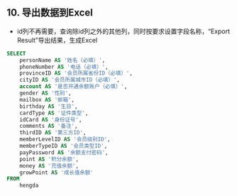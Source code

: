 ## 10. 导出数据到Excel

- id列不再需要，查询除id列之外的其他列，同时按要求设置字段名称，“Export Result”导出结果，生成Excel

```sql
SELECT
    personName AS '姓名（必填）',
    phoneNumber AS '电话（必填）',
    provinceID AS '会员所属省份ID（必填）',
    cityID AS '会员所属城市ID（必填）',
    account AS '是否开通余额账户（必填）',
    gender AS '性别',
    mailbox AS '邮箱',
    birthday AS '生日',
    cardType AS '证件类型',
    idCard AS '身份证号',
    comments AS '备注',
    thirdID AS '第三方ID',
    memberLevelID AS '会员级别ID',
    memberTypeID AS '会员类型ID',
    payPassword AS '余额支付密码',
    point AS '积分余额',
    money AS '充值余额',
    growPoint AS '成长值余额' 
FROM
    hengda
```

